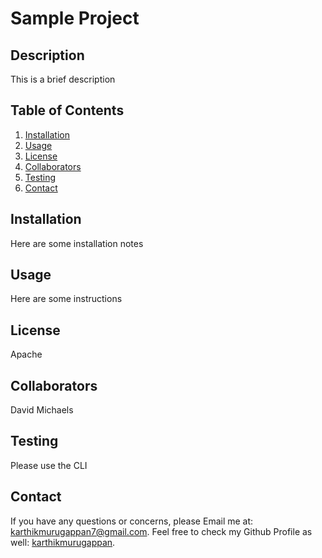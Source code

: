 # Sample Project

## Description
This is a brief description

## Table of Contents
1. [Installation](#Installation)
2. [Usage](#Usage)
3. [License](#License)
4. [Collaborators](#Collaborators)
5. [Testing](#Testing)
6. [Contact](#Contact)

## Installation <a name = "Installation"></a>
Here are some installation notes

## Usage <a name = "Usage"></a>
Here are some instructions

## License <a name = "License"></a>
Apache

## Collaborators <a name = "Collaborators"></a>
David Michaels

## Testing <a name = "Testing"></a>
Please use the CLI

## Contact <a name = "Contact"></a>
If you have any questions or concerns, please Email me at: karthikmurugappan7@gmail.com. Feel free to check my Github Profile as well: [karthikmurugappan](https://github.com/karthikmurugappan).

